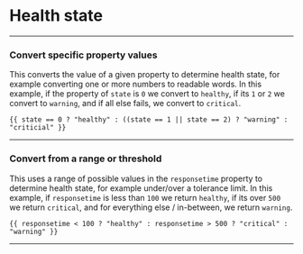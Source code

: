 # Health state

---

### Convert specific property values
This converts the value of a given property to determine health state, for example converting one or more numbers to readable words. In this example, if the property of `state` is `0` we convert to `healthy`, if its `1` or `2` we convert to `warning`, and if all else fails, we convert to `critical`.

`{{ state == 0 ? "healthy" : ((state == 1 || state == 2) ? "warning" : "criticial" }}`

---

### Convert from a range or threshold
This uses a range of possible values in the `responsetime` property to determine health state, for example under/over a tolerance limit. In this example, if `responsetime` is less than `100` we return `healthy`, if its over `500` we return `critical`, and for everything else / in-between, we return `warning`.

`{{ responsetime < 100 ? "healthy" : responsetime > 500 ? "critical" : "warning" }}`

---
